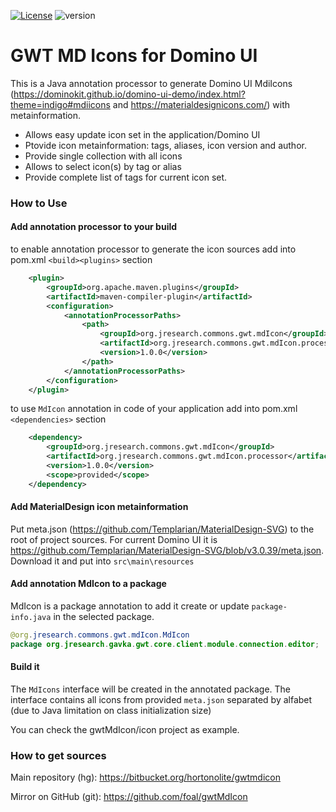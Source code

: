 [![License](https://img.shields.io/badge/License-Apache%202.0-blue.svg)](https://opensource.org/licenses/Apache-2.0) ![version](https://img.shields.io/maven-central/v/org.jresearch.commons.gwt.mdIcon/org.jresearch.commons.gwt.mdIcon.processor.svg)

# GWT MD Icons for Domino UI #

This is a Java annotation processor to generate Domino UI MdiIcons (https://dominokit.github.io/domino-ui-demo/index.html?theme=indigo#mdiicons and https://materialdesignicons.com/) with metainformation. 

* Allows easy update icon set in the application/Domino UI 
* Ptovide icon metainformation: tags, aliases, icon version and author.
* Provide single collection with all icons 
* Allows to select icon(s) by tag or alias
* Provide complete list of tags for current icon set.

### How to Use ###

#### Add annotation processor to your build
to enable annotation processor to generate the icon sources add into pom.xml `<build><plugins>` section 
```xml
	<plugin>
		<groupId>org.apache.maven.plugins</groupId>
		<artifactId>maven-compiler-plugin</artifactId>
		<configuration>
			<annotationProcessorPaths>
				<path>
					<groupId>org.jresearch.commons.gwt.mdIcon</groupId>
					<artifactId>org.jresearch.commons.gwt.mdIcon.processor</artifactId>
					<version>1.0.0</version>
				</path>
			</annotationProcessorPaths>
		</configuration>
	</plugin>
```
 
to use `MdIcon` annotation in code of your application add into pom.xml `<dependencies>` section
```xml
	<dependency>
		<groupId>org.jresearch.commons.gwt.mdIcon</groupId>
		<artifactId>org.jresearch.commons.gwt.mdIcon.processor</artifactId>
		<version>1.0.0</version>
		<scope>provided</scope>
	</dependency>
```

#### Add MaterialDesign icon metainformation
Put meta.json (https://github.com/Templarian/MaterialDesign-SVG) to the root of project sources. For current Domino UI it is https://github.com/Templarian/MaterialDesign-SVG/blob/v3.0.39/meta.json. Download it and put into `src\main\resources`
#### Add annotation MdIcon to a package
MdIcon is a package annotation to add it create or update `package-info.java` in the selected package. 
```java
@org.jresearch.commons.gwt.mdIcon.MdIcon
package org.jresearch.gavka.gwt.core.client.module.connection.editor;
```
#### Build it

The `MdIcons` interface will be created in the annotated package. The interface contains all icons from provided `meta.json` separated by alfabet (due to Java limitation on class initialization size)

You can check the gwtMdIcon/icon project as example. 

### How to get sources ###

Main repository (hg): https://bitbucket.org/hortonolite/gwtmdicon

Mirror on GitHub (git): https://github.com/foal/gwtMdIcon


